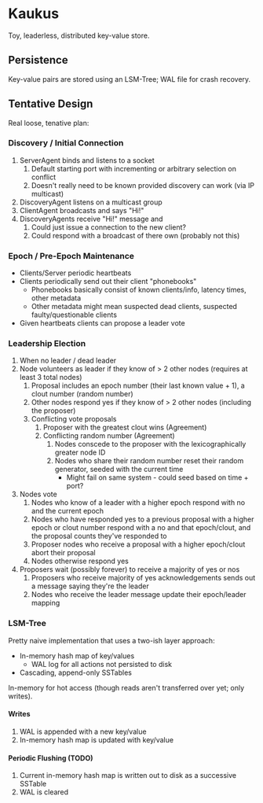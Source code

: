 # Kaukus

Toy, leaderless, distributed key-value store.

## Persistence

Key-value pairs are stored using an LSM-Tree; WAL file for crash recovery.

## Tentative Design

Real loose, tenative plan:

### Discovery / Initial Connection

1. ServerAgent binds and listens to a socket
   1. Default starting port with incrementing or arbitrary selection on conflict
   2. Doesn't really need to be known provided discovery can work (via IP multicast)
2. DiscoveryAgent listens on a multicast group
3. ClientAgent broadcasts and says "Hi!"
4. DiscoveryAgents receive "Hi!" message and
   1. Could just issue a connection to the new client?
   2. Could respond with a broadcast of there own (probably not this)

### Epoch / Pre-Epoch Maintenance

- Clients/Server periodic heartbeats
- Clients periodically send out their client "phonebooks"
  - Phonebooks basically consist of known clients/info, latency times, other metadata
  - Other metadata might mean suspected dead clients, suspected faulty/questionable clients
- Given heartbeats clients can propose a leader vote

### Leadership Election
1. When no leader / dead leader
2. Node volunteers as leader if they know of > 2 other nodes (requires at least 3 total nodes)
   1. Proposal includes an epoch number (their last known value + 1), a clout number (random number)
   2. Other nodes respond yes if they know of > 2 other nodes (including the proposer)
   3. Conflicting vote proposals
      1. Proposer with the greatest clout wins (Agreement)
      2. Conflicting random number (Agreement)
         1. Nodes conscede to the proposer with the lexicographically greater node ID
         2. Nodes who share their random number reset their random generator, seeded with the current time
            - Might fail on same system - could seed based on time + port?
3. Nodes vote
   1. Nodes who know of a leader with a higher epoch respond with no and the current epoch
   2. Nodes who have responded yes to a previous proposal with a higher epoch or clout number respond with a no and that epoch/clout, and the proposal counts they've responded to
   3. Proposer nodes who receive a proposal with a higher epoch/clout abort their proposal
   4. Nodes otherwise respond yes
4. Proposers wait (possibly forever) to receive a majority of yes or nos
   1. Proposers who receive majority of yes acknowledgements sends out a message saying they're the leader
   2. Nodes who receive the leader message update their epoch/leader mapping

### LSM-Tree

Pretty naive implementation that uses a two-ish layer approach:

- In-memory hash map of key/values
  - WAL log for all actions not persisted to disk
- Cascading, append-only SSTables

In-memory for hot access (though reads aren't transferred over yet; only writes).

#### Writes

1. WAL is appended with a new key/value
2. In-memory hash map is updated with key/value

#### Periodic Flushing (TODO)

1. Current in-memory hash map is written out to disk as a successive SSTable
2. WAL is cleared